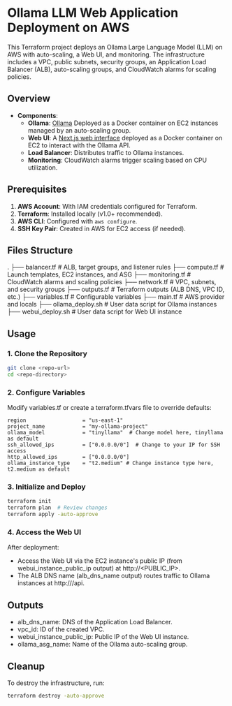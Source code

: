 # Ollama LLM Web Application Deployment on AWS 
This Terraform project deploys an Ollama Large Language Model (LLM) on AWS with auto-scaling, a Web UI, and monitoring. The infrastructure includes a VPC, public subnets, security groups, an Application Load Balancer (ALB), auto-scaling groups, and CloudWatch alarms for scaling policies.

## Overview

- **Components**:
  - **Ollama**: [Ollama](https://github.com/ollama/ollama) Deployed as a Docker container on EC2 instances managed by an auto-scaling group.
  - **Web UI**: A [Next.js web interface](https://github.com/jakobhoeg/nextjs-ollama-llm-ui) deployed as a Docker container on EC2 to interact with the Ollama API.
  - **Load Balancer**: Distributes traffic to Ollama instances.
  - **Monitoring**: CloudWatch alarms trigger scaling based on CPU utilization.

## Prerequisites

1. **AWS Account**: With IAM credentials configured for Terraform.
2. **Terraform**: Installed locally (v1.0+ recommended).
3. **AWS CLI**: Configured with `aws configure`.
4. **SSH Key Pair**: Created in AWS for EC2 access (if needed).

## Files Structure
.
├── balancer.tf # ALB, target groups, and listener rules
├── compute.tf # Launch templates, EC2 instances, and ASG
├── monitoring.tf # CloudWatch alarms and scaling policies
├── network.tf # VPC, subnets, and security groups
├── outputs.tf # Terraform outputs (ALB DNS, VPC ID, etc.)
├── variables.tf # Configurable variables
├── main.tf # AWS provider and locals
├── ollama_deploy.sh # User data script for Ollama instances
├── webui_deploy.sh # User data script for Web UI instance

## Usage

### 1. Clone the Repository
```bash
git clone <repo-url>
cd <repo-directory>
```
### 2. Configure Variables
Modify variables.tf or create a terraform.tfvars file to override defaults:
```hcl
region                  = "us-east-1"
project_name            = "my-ollama-project"
ollama_model            = "tinyllama"  # Change model here, tinyllama as default
ssh_allowed_ips         = ["0.0.0.0/0"]  # Change to your IP for SSH access
http_allowed_ips        = ["0.0.0.0/0"] 
ollama_instance_type    = "t2.medium" # Change instance type here, t2.medium as default
```

### 3. Initialize and Deploy
```bash
terraform init
terraform plan  # Review changes
terraform apply -auto-approve
```

### 4. Access the Web UI
After deployment:
- Access the Web UI via the EC2 instance's public IP (from webui_instance_public_ip output) at http://<PUBLIC_IP>.
- The ALB DNS name (alb_dns_name output) routes traffic to Ollama instances at http://<DNS>/api.

## Outputs
- alb_dns_name: DNS of the Application Load Balancer.
- vpc_id: ID of the created VPC.
- webui_instance_public_ip: Public IP of the Web UI instance.
- ollama_asg_name: Name of the Ollama auto-scaling group.

## Cleanup
To destroy the infrastructure, run:
```bash
terraform destroy -auto-approve
```